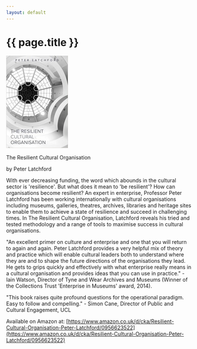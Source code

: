 ```yaml
---
layout: default
---
```

# {{ page.title }}

![The Resilient Cultural Organisation Cover](/img/TheResilientCulturalOrganisation.jpg)

The Resilient Cultural Organisation

by Peter Latchford

With ever decreasing funding, the word which abounds in the cultural sector is 'resilience'. But what does it mean to 'be resilient'? How can organisations become resilient? An expert in enterprise, Professor Peter Latchford has been working internationally with cultural organisations including museums, galleries, theatres, archives, libraries and heritage sites to enable them to achieve a state of resilience and succeed in challenging times. In The Resilient Cultural Organisation, Latchford reveals his tried and tested methodology and a range of tools to maximise success in cultural organisations. 

"An excellent primer on culture and enterprise and one that you will return to again and again. Peter Latchford provides a very helpful mix of theory and practice which will enable cultural leaders both to understand where they are and to shape the future directions of the organisations they lead. He gets to grips quickly and effectively with what enterprise really means in a cultural organisation and provides ideas that you can use in practice." - Iain Watson, Director of Tyne and Wear Archives and Museums (Winner of the Collections Trust 'Enterprise in Museums' award, 2014). 

"This book raises quite profound questions for the operational paradigm. Easy to follow and compelling." - Simon Cane, Director of Public and Cultural Engagement, UCL

Available on Amazon at:
[https://www.amazon.co.uk/d/cka/Resilient-Cultural-Organisation-Peter-Latchford/0956623522](https://www.amazon.co.uk/d/cka/Resilient-Cultural-Organisation-Peter-Latchford/0956623522)
